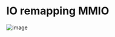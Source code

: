 # IO remapping MMIO

![image](https://github.com/michaelrun/Linux/assets/19384327/f427b511-3d1d-4e62-a988-ea0bda5d906d)
